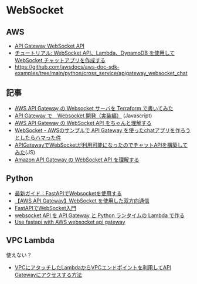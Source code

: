 # WebSocket

## AWS

- [API Gateway WebSocket API](https://docs.aws.amazon.com/ja_jp/apigateway/latest/developerguide/apigateway-websocket-api.html)
- [チュートリアル: WebSocket API、Lambda、DynamoDB を使用して WebSocket チャットアプリを作成する](https://docs.aws.amazon.com/ja_jp/apigateway/latest/developerguide/websocket-api-chat-app.html)
- <https://github.com/awsdocs/aws-doc-sdk-examples/tree/main/python/cross_service/apigateway_websocket_chat>
  
## 記事

- [AWS API Gateway の Websocket サーバを Terraform で書いてみた](https://qiita.com/taniyk/items/9f2d55ee95e4da31f909)
- [API Gateway で　Websocket 開発（実装編）](https://zenn.dev/t0mmy/articles/websocket-with-apigw-impl) (Javascript)
- [AWS API Gateway の WebSocket API をちゃんと理解する](https://zenn.dev/mryhryki/articles/2020-12-01-aws-api-gateway-websocket)
- [WebSocket - AWSのサンプルで API Gateway を使ったchatアプリを作ろうとしたらハマった件](https://qiita.com/anfangd/items/e3e8cafdc365af3e7678)
- [APIGatewayでWebSocketが利用可能になったのでチャットAPIを構築してみた](https://qiita.com/G-awa/items/472bc1a9d46178f3d7a4)(JS)
- [Amazon API Gateway の WebSocket API を理解する](https://fintan.jp/page/8061/)

## Python

- [最新ガイド：FastAPIでWebsocketを使用する](https://apidog.com/jp/blog/using-websocket-with-fastapi/)
- [【AWS API Gateway】WebSocket を使用した双方向通信](https://qiita.com/oizumi-yuta/items/c773edb7fbbdb8660d96)
- [FastAPIでWebSocket入門](https://qiita.com/Katsuya_Ogata/items/1f321f6d9fc14fcd4607)
- [websocket API を API Gateway と Python ランタイムの Lambda で作る](https://qiita.com/kumapo/items/6b65b468b9d3d6884cbb)
- [Use fastapi with AWS websocket api gateway](https://stackoverflow.com/questions/71495548/use-fastapi-with-aws-websocket-api-gateway)

## VPC Lambda

使えない？

- [VPCにアタッチしたLambdaからVPCエンドポイントを利用してAPI Gatewayにアクセスする方法](https://repost.aws/ja/questions/QU8kLUOlpHTwiQ1_CUKt69Lw/vpc%E3%81%AB%E3%82%A2%E3%82%BF%E3%83%83%E3%83%81%E3%81%97%E3%81%9F-lambda%E3%81%8B%E3%82%89-vpc%E3%82%A8%E3%83%B3%E3%83%89%E3%83%9D%E3%82%A4%E3%83%B3%E3%83%88%E3%82%92%E5%88%A9%E7%94%A8%E3%81%97%E3%81%A6api-gateway%E3%81%AB%E3%82%A2%E3%82%AF%E3%82%BB%E3%82%B9%E3%81%99%E3%82%8B%E6%96%B9%E6%B3%95)
